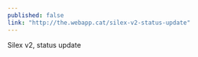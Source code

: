 ```yaml
---
published: false
link: "http://the.webapp.cat/silex-v2-status-update"
---
```


Silex v2, status update 

